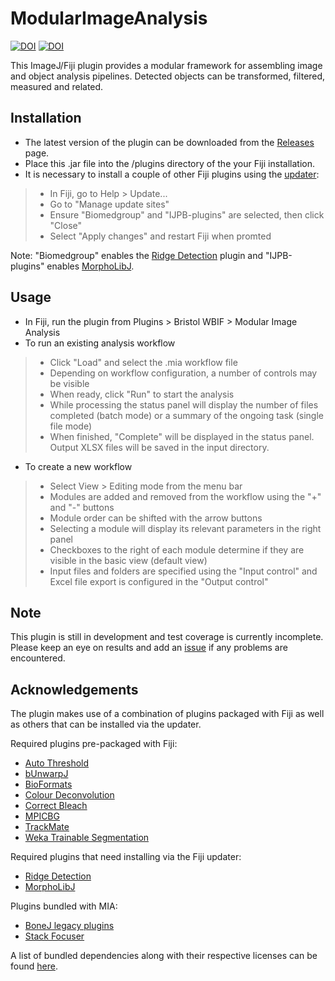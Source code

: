 ModularImageAnalysis
====================
[![DOI](https://zenodo.org/badge/DOI/10.5281/zenodo.1201372.svg)](https://doi.org/10.5281/zenodo.1201320)
[![DOI](https://jitpack.io/v/SJCross/ModularImageAnalysis.svg)](https://jitpack.io/v/SJCross/ModularImageAnalysis.svg)

This ImageJ/Fiji plugin provides a modular framework for assembling image and object analysis pipelines.  Detected objects can be transformed, filtered, measured and related.


Installation
------------
- The latest version of the plugin can be downloaded from the [Releases](https://github.com/SJCross/ModularImageAnalysis/releases) page.
- Place this .jar file into the /plugins directory of the your Fiji installation.
- It is necessary to install a couple of other Fiji plugins using the [updater](http://imagej.net/Updater):
> - In Fiji, go to Help > Update...
> - Go to "Manage update sites"
> - Ensure "Biomedgroup" and "IJPB-plugins" are selected, then click "Close"
> - Select "Apply changes" and restart Fiji when promted

Note: "Biomedgroup" enables the [Ridge Detection](https://github.com/thorstenwagner/ij-ridgedetection) plugin and "IJPB-plugins" enables [MorphoLibJ](https://github.com/ijpb/MorphoLibJ).

Usage
-----
- In Fiji, run the plugin from Plugins > Bristol WBIF > Modular Image Analysis
- To run an existing analysis workflow
> - Click "Load" and select the .mia workflow file
> - Depending on workflow configuration, a number of controls may be visible
> - When ready, click "Run" to start the analysis
> - While processing the status panel will display the number of files completed (batch mode) or a summary of the ongoing task (single file mode)
> - When finished, "Complete" will be displayed in the status panel.  Output XLSX files will be saved in the input directory.
- To create a new workflow
> - Select View > Editing mode from the menu bar
> - Modules are added and removed from the workflow using the "+" and "-" buttons
> - Module order can be shifted with the arrow buttons
> - Selecting a module will display its relevant parameters in the right panel
> - Checkboxes to the right of each module determine if they are visible in the basic view (default view)
> - Input files and folders are specified using the "Input control" and Excel file export is configured in the "Output control"

Note
----
This plugin is still in development and test coverage is currently incomplete.  Please keep an eye on results and add an [issue](https://github.com/SJCross/ModularImageAnalysis/issues) if any problems are encountered.

Acknowledgements
----------------
The plugin makes use of a combination of plugins packaged with Fiji as well as others that can be installed via the updater.

Required plugins pre-packaged with Fiji:
- [Auto Threshold](https://github.com/fiji/Auto_Threshold)
- [bUnwarpJ](https://github.com/fiji/bUnwarpJ)
- [BioFormats](https://github.com/openmicroscopy/bioformats)
- [Colour Deconvolution](https://github.com/fiji/Colour_Deconvolution)
- [Correct Bleach](https://github.com/fiji/CorrectBleach)
- [MPICBG](https://github.com/axtimwalde/mpicbg)
- [TrackMate](https://github.com/fiji/TrackMate)
- [Weka Trainable Segmentation](https://github.com/fiji/Trainable_Segmentation)

Required plugins that need installing via the Fiji updater:
- [Ridge Detection](https://github.com/thorstenwagner/ij-ridgedetection)
- [MorphoLibJ](https://github.com/ijpb/MorphoLibJ)

Plugins bundled with MIA:
- [BoneJ legacy plugins](https://github.com/mdoube/BoneJ)
- [Stack Focuser](https://imagej.nih.gov/ij/plugins/stack-focuser.html)


A list of bundled dependencies along with their respective licenses can be found [here](https://cdn.staticaly.com/gh/SJCross/ModularImageAnalysis/908a49be/target/site/dependencies.html).
